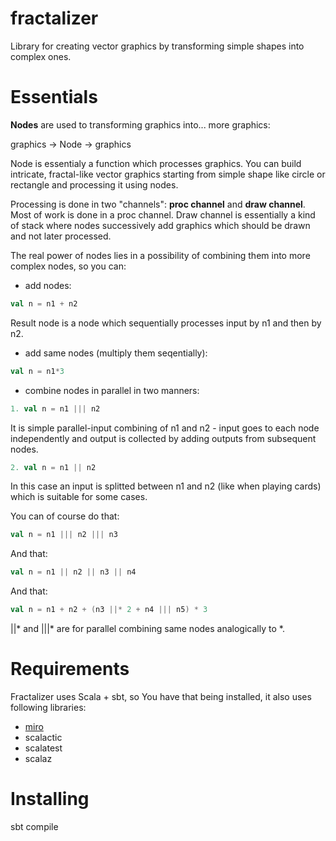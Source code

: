 # fractalizer
Library for creating vector graphics by transforming simple shapes into complex ones.

# Essentials

<strong>Nodes</strong> are used to transforming graphics into... more graphics:

graphics -> Node -> graphics

Node is essentialy a function which processes graphics. You can build intricate, fractal-like vector graphics starting from simple shape like circle or rectangle and processing it using nodes.

Processing is done in two "channels": <strong>proc channel</strong> and <strong>draw channel</strong>. Most of work is done in a proc channel. Draw channel is essentially a kind of stack where nodes successively add graphics which should be drawn and not later processed.

The real power of nodes lies in a possibility of combining them into more complex nodes, so you can:

- add nodes:
~~~ scala
val n = n1 + n2
~~~
Result node is a node which sequentially processes input by n1 and then by n2.

- add same nodes (multiply them seqentially):
~~~ scala
val n = n1*3
~~~

- combine nodes in parallel in two manners:
~~~ scala
1. val n = n1 ||| n2 
~~~
It is simple parallel-input combining of n1 and n2 - input goes to each node independently and output is collected by adding outputs from subsequent nodes.
~~~ scala
2. val n = n1 || n2
~~~
In this case an input is splitted between n1 and n2 (like when playing cards) which is suitable for some cases.

You can of course do that:
~~~ scala
val n = n1 ||| n2 ||| n3
~~~
And that:
~~~ scala
val n = n1 || n2 || n3 || n4
~~~
And that:
~~~ scala
val n = n1 + n2 + (n3 ||* 2 + n4 ||| n5) * 3
~~~

||* and |||* are for parallel combining same nodes analogically to *.

# Requirements
Fractalizer uses Scala + sbt, so You have that being installed, it also uses following libraries:
- <a href="https://github.com/skac112/miro">miro</a>
- scalactic
- scalatest
- scalaz

# Installing
sbt compile



